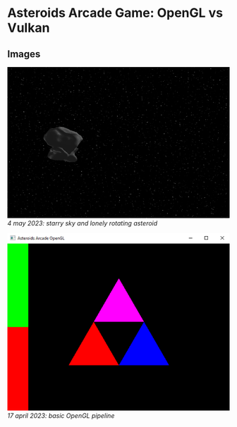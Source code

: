 # Asteroids Arcade Game: OpenGL vs Vulkan


## Images  
![4 may 2023](./img/4-may.png)  
*4 may 2023: starry sky and lonely rotating asteroid*

![17 april 2023](./img/17-april.png)  
*17 april 2023: basic OpenGL pipeline*

